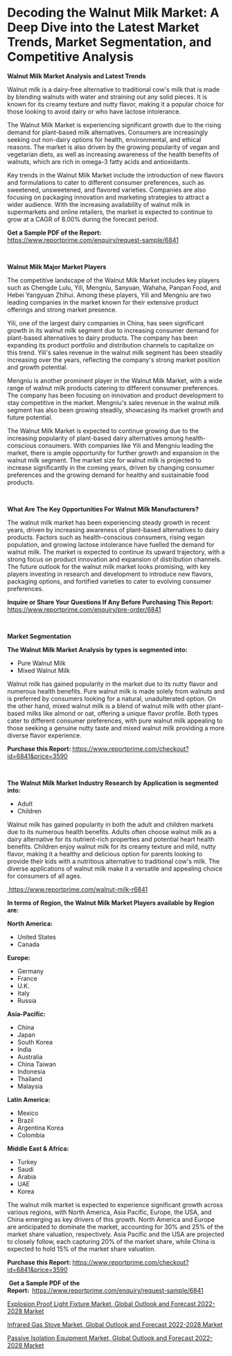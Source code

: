 <p><h1>Decoding the Walnut Milk Market: A Deep Dive into the Latest Market Trends, Market Segmentation, and Competitive Analysis</h1></p><p><strong>Walnut Milk Market Analysis and Latest Trends</strong></p>
<p><p>Walnut milk is a dairy-free alternative to traditional cow's milk that is made by blending walnuts with water and straining out any solid pieces. It is known for its creamy texture and nutty flavor, making it a popular choice for those looking to avoid dairy or who have lactose intolerance.</p><p>The Walnut Milk Market is experiencing significant growth due to the rising demand for plant-based milk alternatives. Consumers are increasingly seeking out non-dairy options for health, environmental, and ethical reasons. The market is also driven by the growing popularity of vegan and vegetarian diets, as well as increasing awareness of the health benefits of walnuts, which are rich in omega-3 fatty acids and antioxidants.</p><p>Key trends in the Walnut Milk Market include the introduction of new flavors and formulations to cater to different consumer preferences, such as sweetened, unsweetened, and flavored varieties. Companies are also focusing on packaging innovation and marketing strategies to attract a wider audience. With the increasing availability of walnut milk in supermarkets and online retailers, the market is expected to continue to grow at a CAGR of 8.00% during the forecast period.</p></p>
<p><strong>Get a Sample PDF of the Report:&nbsp;</strong> <a href="https://www.reportprime.com/enquiry/request-sample/6841">https://www.reportprime.com/enquiry/request-sample/6841</a></p>
<p>&nbsp;</p>
<p><strong>Walnut Milk Major Market Players</strong></p>
<p><p>The competitive landscape of the Walnut Milk Market includes key players such as Chengde Lulu, Yili, Mengniu, Sanyuan, Wahaha, Panpan Food, and Hebei Yangyuan Zhihui. Among these players, Yili and Mengniu are two leading companies in the market known for their extensive product offerings and strong market presence.</p><p>Yili, one of the largest dairy companies in China, has seen significant growth in its walnut milk segment due to increasing consumer demand for plant-based alternatives to dairy products. The company has been expanding its product portfolio and distribution channels to capitalize on this trend. Yili's sales revenue in the walnut milk segment has been steadily increasing over the years, reflecting the company's strong market position and growth potential.</p><p>Mengniu is another prominent player in the Walnut Milk Market, with a wide range of walnut milk products catering to different consumer preferences. The company has been focusing on innovation and product development to stay competitive in the market. Mengniu's sales revenue in the walnut milk segment has also been growing steadily, showcasing its market growth and future potential.</p><p>The Walnut Milk Market is expected to continue growing due to the increasing popularity of plant-based dairy alternatives among health-conscious consumers. With companies like Yili and Mengniu leading the market, there is ample opportunity for further growth and expansion in the walnut milk segment. The market size for walnut milk is projected to increase significantly in the coming years, driven by changing consumer preferences and the growing demand for healthy and sustainable food products.</p></p>
<p>&nbsp;</p>
<p><strong>What Are The Key Opportunities For Walnut Milk Manufacturers?</strong></p>
<p><p>The walnut milk market has been experiencing steady growth in recent years, driven by increasing awareness of plant-based alternatives to dairy products. Factors such as health-conscious consumers, rising vegan population, and growing lactose intolerance have fuelled the demand for walnut milk. The market is expected to continue its upward trajectory, with a strong focus on product innovation and expansion of distribution channels. The future outlook for the walnut milk market looks promising, with key players investing in research and development to introduce new flavors, packaging options, and fortified varieties to cater to evolving consumer preferences.</p></p>
<p><strong>Inquire or Share Your Questions If Any Before Purchasing This Report:</strong> <a href="https://www.reportprime.com/enquiry/pre-order/6841">https://www.reportprime.com/enquiry/pre-order/6841</a></p>
<p>&nbsp;</p>
<p><strong>Market Segmentation</strong></p>
<p><strong>The Walnut Milk Market Analysis by types is segmented into:</strong></p>
<p><ul><li>Pure Walnut Milk</li><li>Mixed Walnut Milk</li></ul></p>
<p><p>Walnut milk has gained popularity in the market due to its nutty flavor and numerous health benefits. Pure walnut milk is made solely from walnuts and is preferred by consumers looking for a natural, unadulterated option. On the other hand, mixed walnut milk is a blend of walnut milk with other plant-based milks like almond or oat, offering a unique flavor profile. Both types cater to different consumer preferences, with pure walnut milk appealing to those seeking a genuine nutty taste and mixed walnut milk providing a more diverse flavor experience.</p></p>
<p><strong>Purchase this Report:&nbsp;</strong><a href="https://www.reportprime.com/checkout?id=6841&price=3590">https://www.reportprime.com/checkout?id=6841&price=3590</a></p>
<p>&nbsp;</p>
<p><strong>The Walnut Milk Market Industry Research by Application is segmented into:</strong></p>
<p><ul><li>Adult</li><li>Children</li></ul></p>
<p><p>Walnut milk has gained popularity in both the adult and children markets due to its numerous health benefits. Adults often choose walnut milk as a dairy alternative for its nutrient-rich properties and potential heart health benefits. Children enjoy walnut milk for its creamy texture and mild, nutty flavor, making it a healthy and delicious option for parents looking to provide their kids with a nutritious alternative to traditional cow's milk. The diverse applications of walnut milk make it a versatile and appealing choice for consumers of all ages.</p></p>
<p><a href="https://www.reportprime.com/walnut-milk-r6841">&nbsp;https://www.reportprime.com/walnut-milk-r6841</a></p>
<p><strong>In terms of Region, the Walnut Milk Market Players available by Region are:</strong></p>
<p>
    <p> <strong> North America: </strong>
        <ul>
            <li>United States</li>
            <li>Canada</li>
        </ul>
        </p> 
    <p> <strong> Europe: </strong>
        <ul>
            <li>Germany</li>
            <li>France</li>
            <li>U.K.</li>
            <li>Italy</li>
            <li>Russia</li>
        </ul>
        </p> 
    <p> <strong> Asia-Pacific: </strong>
        <ul>
            <li>China</li>
            <li>Japan</li>
            <li>South Korea</li>
            <li>India</li>
            <li>Australia</li>
            <li>China Taiwan</li>
            <li>Indonesia</li>
            <li>Thailand</li>
            <li>Malaysia</li>
        </ul>
        </p> 
    <p> <strong> Latin America: </strong>
        <ul>
            <li>Mexico</li>
            <li>Brazil</li>
            <li>Argentina Korea</li>
            <li>Colombia</li>
        </ul>
        </p> 
    <p> <strong> Middle East & Africa: </strong>
        <ul>
            <li>Turkey</li>
            <li>Saudi</li>
            <li>Arabia</li>
            <li>UAE</li>
            <li>Korea</li>
        </ul>
    </p>
    </p>
<p><p>The walnut milk market is expected to experience significant growth across various regions, with North America, Asia Pacific, Europe, the USA, and China emerging as key drivers of this growth. North America and Europe are anticipated to dominate the market, accounting for 30% and 25% of the market share valuation, respectively. Asia Pacific and the USA are projected to closely follow, each capturing 20% of the market share, while China is expected to hold 15% of the market share valuation.</p></p>
<p><strong>Purchase this Report: </strong><a href="https://www.reportprime.com/checkout?id=6841&price=3590">https://www.reportprime.com/checkout?id=6841&price=3590</a></p>
<p>&nbsp;<strong>Get a Sample PDF of the Report:&nbsp;&nbsp;</strong><a href="https://www.reportprime.com/enquiry/request-sample/6841">https://www.reportprime.com/enquiry/request-sample/6841</a></p>
<p><strong></strong></p>
<p><p><a href="https://www.linkedin.com/pulse/explosion-proof-light-fixture-market-global-outlook-forecast-90a0f">Explosion Proof Light Fixture Market, Global Outlook and Forecast 2022-2028 Market</a></p><p><a href="https://www.linkedin.com/pulse/infrared-gas-stove-market-global-outlook-forecast-2022-2028-nkzjc">Infrared Gas Stove Market, Global Outlook and Forecast 2022-2028 Market</a></p><p><a href="https://www.linkedin.com/pulse/passive-isolation-equipment-market-global-outlook-forecast-2022-2028-upbyf">Passive Isolation Equipment Market, Global Outlook and Forecast 2022-2028 Market</a></p></p>